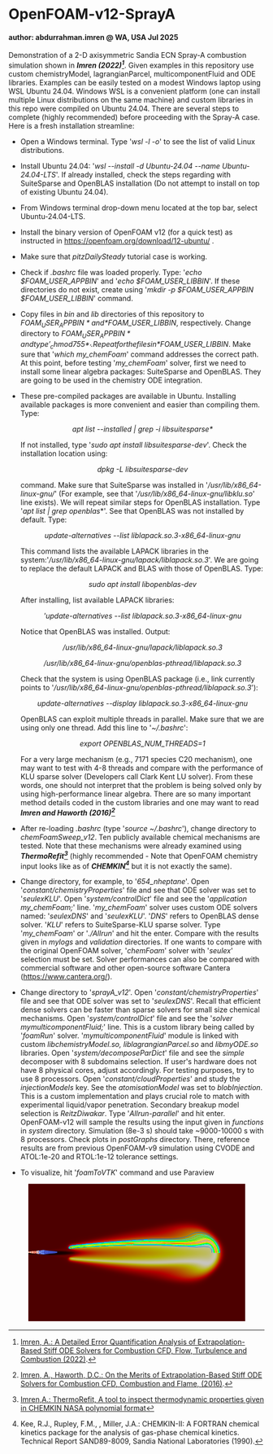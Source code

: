 # OpenFOAM-v12-SprayA
#### author: abdurrahman.imren @ WA, USA Jul 2025
Demonstration of a 2-D axisymmetric Sandia ECN Spray-A combustion simulation shown in ***Imren (2022)[^1]***. Given examples in this repository use custom chemistryModel, lagrangianParcel, multicomponentFluid and ODE libraries. Examples can be easily tested on a modest Windows laptop using WSL Ubuntu 24.04. Windows WSL is a convenient platform (one can install multiple Linux distributions on the same machine) and custom libraries in this repo were compiled on Ubuntu 24.04. There are several steps to complete (highly recommended) before proceeding with the Spray-A case. Here is a fresh installation streamline:
- Open a Windows terminal. Type '*wsl -l -o*' to see the list of valid Linux distributions.
- Install Ubuntu 24.04: '*wsl --install -d Ubuntu-24.04 --name  Ubuntu-24.04-LTS*'. If already installed, check the steps regarding with SuiteSparse and OpenBLAS installation (Do not attempt to install on top of existing Ubuntu 24.04).    
- From Windows terminal drop-down menu located at the top bar, select Ubuntu-24.04-LTS.
- Install the binary version of OpenFOAM v12 (for a quick test) as instructed in https://openfoam.org/download/12-ubuntu/ .
- Make sure that *pitzDailySteady* tutorial case is working.
- Check if *.bashrc* file was loaded properly. Type: '*echo $FOAM_USER_APPBIN*' and '*echo $FOAM_USER_LIBBIN*'. If these directories do not exist, create using '*mkdir -p $FOAM_USER_APPBIN $FOAM_USER_LIBBIN*' command.
- Copy files in *bin* and *lib* directories of this repository to *$FOAM_USER_APPBIN* and *$FOAM_USER_LIBBIN*, respectively. Change directory to *$FOAM_USER_APPBIN* and type '_chmod 755 *_'. Repeat for the files in *$FOAM_USER_LIBBIN*. Make sure that '*which my_chemFoam*' command addresses the correct path. At this point, before testing '*my_chemFoam*' solver, first we need to install some linear algebra packages: SuiteSparse and OpenBLAS. They are going to be used in the chemistry ODE integration.
- These pre-compiled packages are available in Ubuntu. Installing available packages is more convenient and easier than compiling them. Type:

  <div align="center">
  <em>apt list --installed | grep -i libsuitesparse*</em>
  </div>
  
  If not installed, type '*sudo apt install libsuitesparse-dev*'. Check the installation location using:
  
  <div align="center">
  <em>dpkg -L libsuitesparse-dev</em>
  </div>

  command. Make sure that SuiteSparse was installed in '*/usr/lib/x86_64-linux-gnu/*' (For example, see that '*/usr/lib/x86_64-linux-gnu/libklu.so*' line exists). We will repeat similar steps for OpenBLAS installation. Type '*apt list | grep openblas**'. See that OpenBLAS was not installed by default. Type:

  <div align="center">
  <em>update-alternatives --list liblapack.so.3-x86_64-linux-gnu</em>
  </div>
  
  This command lists the available LAPACK libraries in the system:'*/usr/lib/x86_64-linux-gnu/lapack/liblapack.so.3*'. We are going to replace the default LAPACK and BLAS with those of OpenBLAS. Type:

  <div align="center">
  <em>sudo apt install libopenblas-dev</em>
  </div>
  
  After installing, list available LAPACK libraries:

  <div align="center">
  <em>'update-alternatives --list liblapack.so.3-x86_64-linux-gnu</em>
  </div>

  Notice that OpenBLAS was installed. Output:

  <div align="center">
  <em>/usr/lib/x86_64-linux-gnu/lapack/liblapack.so.3</em>

  <em>/usr/lib/x86_64-linux-gnu/openblas-pthread/liblapack.so.3</em>
  </div>

  Check that the system is using OpenBLAS package (i.e., link currently points to '*/usr/lib/x86_64-linux-gnu/openblas-pthread/liblapack.so.3*'):

  <div align="center">
  <em>update-alternatives --display liblapack.so.3-x86_64-linux-gnu</em>
  </div>

  OpenBLAS can exploit multiple threads in parallel. Make sure that we are using only one thread. Add this line to '*~/.bashrc*':

  <div align="center">
  <em>export OPENBLAS_NUM_THREADS=1</em>
  </div>

  For a very large mechanism (e.g., 7171 species C20 mechanism), one may want to test with 4-8 threads and compare with the performance of KLU sparse solver (Developers call Clark Kent LU solver). From these words, one should not interpret that the problem is being solved only by using high-performance linear algebra. There are so many important method details coded in the custom libraries and one may want to read ***Imren and Haworth (2016)[^2]*** 
     
 - After re-loading *.bashrc* (type '*source ~/.bashrc*'), change directory to *chemFoamSweep_v12*. Ten publicly available chemical mechanisms are tested. Note that these mechanisms were already examined using ***ThermoRefit[^3]*** (highly recommended - Note that OpenFOAM chemistry input looks like as of ***CHEMKIN[^4]*** but it is not exactly the same).
 - Change directory, for example, to '*654_nheptane*'. Open '*constant/chemistryProperties*' file and see that ODE solver was set to '*seulexKLU*'. Open '*system/controlDict*' file and see the '*application     my_chemFoam;*' line. '*my_chemFoam*' solver uses custom ODE solvers named: '*seulexDNS*' and '*seulexKLU*'. '*DNS*' refers to OpenBLAS dense solver. '*KLU*' refers to SuiteSparse-KLU sparse solver. Type '*my_chemFoam*' or '*./Allrun*' and hit the enter. Compare with the results given in *mylogs* and *validation* directories. If one wants to compare with the original OpenFOAM solver, '*chemFoam*' solver with '*seulex*' selection must be set. Solver performances can also be compared with commercial software and other open-source software Cantera (https://www.cantera.org/).
 - Change directory to '*sprayA_v12*'. Open '*constant/chemistryProperties*' file and see that ODE solver was set to '*seulexDNS*'. Recall that efficient dense solvers can be faster than sparse solvers for small size chemical mechanisms. Open '*system/controlDict*' file and see the '*solver mymulticomponentFluid;*' line. This is a custom library being called by '*foamRun*' solver. '*mymulticomponentFluid*' module is linked with custom *libchemistryModel.so,  liblagrangianParcel.so* and *libmyODE.so* libraries. Open '*system/decomposeParDict*' file and see the *simple* decomposer with 8 subdomains selection. If user's hardware does not have 8 physical cores, adjust accordingly. For testing purposes, try to use 8 processors. Open '*constant/cloudProperties*' and study the *injectionModels* key. See the *atomisationModel* was set to *blobInjection*. This is a custom implementation and plays crucial role to match with experimental liquid/vapor penetration. Secondary breakup model selection is *ReitzDiwakar*. Type '*Allrun-parallel*' and hit enter. OpenFOAM-v12 will sample the results using the input given in *functions* in *system* directory. Simulation (8e-3 s) should take ~9000-10000 s with 8 processors. Check plots in *postGraphs* directory. There, reference results are from previous OpenFOAM-v9 simulation using CVODE and ATOL:1e-20 and RTOL:1e-12 tolerance settings.
 - To visualize, hit '*foamToVTK*' command and use Paraview

<div align="center">
<img src="/sprayA.png" alt="Sandia Spray-A CFD RANS simulation" />
</div>

[^1]: [Imren, A.: A Detailed Error Quantification Analysis of Extrapolation-Based Stiff ODE
Solvers for Combustion CFD, Flow, Turbulence and Combustion (2022)](https://doi.org/10.1007/s10494-022-00369-z).
[^2]: [Imren, A., Haworth, D.C.: On the Merits of Extrapolation-Based Stiff ODE Solvers for Combustion CFD, Combustion and Flame, (2016)](https://doi.org/10.1016/j.combustflame.2016.09.018).
[^3]: [Imren,A.: ThermoRefit, A tool to inspect thermodynamic properties given in CHEMKIN NASA polynomial format](https://github.com/abimren/ThermoRefit)
[^4]: Kee, R.J., Rupley, F.M., , Miller, J.A.: CHEMKIN-II: A FORTRAN chemical kinetics package for the
analysis of gas-phase chemical kinetics. Technical Report SAND89-8009, Sandia National Laboratories
(1990).

